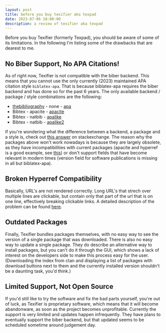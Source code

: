 ```yaml
---
layout: post
title: before you buy texifier aka texpad
date: 2023-07-06 18:00:00
description: a review of texifier aka texpad
---
```


Before you buy Texifier (formerly Texpad), you should be aware of some of its limitations. In the following I'm listing some of the drawbacks that are dearest to me.

## No Biber Support, No APA Citations!
As of right now, Texifier is not compatible with the biber backend. This means that you cannot use the only currently (2023) maintained APA citation style `biblatex-apa`. That is because biblatex-apa requires the biber backend and has done so for the past 6 years. The only available backend / package / style combinations are the following:
* [thebibliography](https://tex.stackexchange.com/a/451303) - none - [apa](https://www.ctan.org/pkg/apabst)
* Bibtex - apacite - [apacite](https://www.ctan.org/pkg/apacite)
* Bibtex - natbib - [apalike](https://ctan.org/tex-archive/biblio/bibtex/base)
* Bibtex - natbib - [apalike2](https://ctan.org/pkg/apalike2)

If you're wondering what the difference between a backend, a package and a style is, check out [this answer](https://tex.stackexchange.com/a/263800) on stackexchange. The reason why the packages above won't work nowadays is because they are largely obsolete, as they have incompatibilities with current packages (apacite and hyperref is a good example, see [this](http://codydunne.blogspot.com/2011/03/better-apa-style-working-around.html)) or don't support fields that have become relevant in modern times (version field for software publications is missing in all but biblatex-apa).

## Broken Hyperref Compatibility
Basically, URL's are not rendered correctly. Long URL's that strech over multiple lines are clickable, but contain only that part of the url that is on one line, effectively breaking clickable links. A detailed description of the problem can be found [here](https://tex.stackexchange.com/questions/690385).

## Outdated Packages
Finally, Texifier bundles packages themselves, with no easy way to see the version of a single package that was downloaded. There is also no easy way to update a single package. They do describe an alternative way to install packages, but you can't do it through the GUI, which shows a lack of interest on the developers side to make this process easy for the user. (Downloading the index from ctan and displaying a list of packages with download buttons next to them and the currently installed version shouldn't be a daunting task, you'd think.)

## Limited Support, Not Open Source
If you'd still like to try the software and fix the bad parts yourself, you're out of luck, as Texifier is proprietary software, which means that it will become abandonware, as soon as the project becomes unprofitable. Currently the support is very limited and updates happen infrequently. They have plans to eventually support the biber backend, but that updated seems to be scheduled sometime around judgement day.

